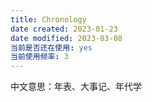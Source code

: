 ```yaml
---
title: Chronology
date created: 2023-01-23
date modified: 2023-03-08
当前是否还在使用: yes
当前使用频率: 3
---
```


中文意思：年表、大事记、年代学
